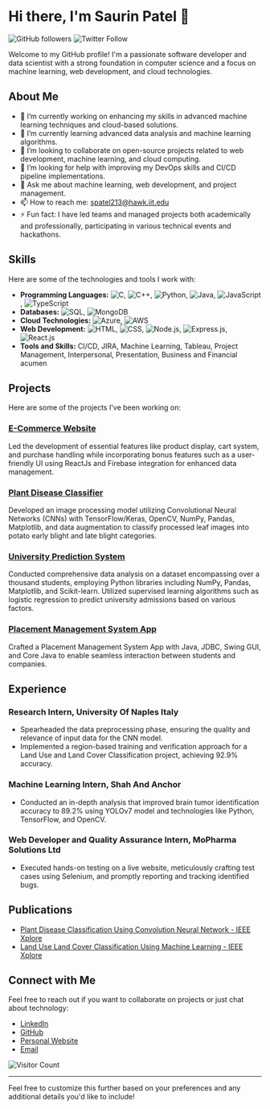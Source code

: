 
# Hi there, I'm Saurin Patel 👋

![GitHub followers](https://img.shields.io/github/followers/saurin16?label=Follow&style=social)
![Twitter Follow](https://img.shields.io/twitter/follow/Saurin68943842?label=Follow&style=social)

Welcome to my GitHub profile! I'm a passionate software developer and data scientist with a strong foundation in computer science and a focus on machine learning, web development, and cloud technologies.

## About Me

- 🔭 I’m currently working on enhancing my skills in advanced machine learning techniques and cloud-based solutions.
- 🌱 I’m currently learning advanced data analysis and machine learning algorithms.
- 👯 I’m looking to collaborate on open-source projects related to web development, machine learning, and cloud computing.
- 🤔 I’m looking for help with improving my DevOps skills and CI/CD pipeline implementations.
- 💬 Ask me about machine learning, web development, and project management.
- 📫 How to reach me: spatel213@hawk.iit.edu
- ⚡ Fun fact: I have led teams and managed projects both academically and professionally, participating in various technical events and hackathons.

## Skills

Here are some of the technologies and tools I work with:

- **Programming Languages:** ![C](https://img.shields.io/badge/-C-A8B9CC?style=flat&logo=c&logoColor=white), ![C++](https://img.shields.io/badge/-C++-00599C?style=flat&logo=c%2B%2B&logoColor=white), ![Python](https://img.shields.io/badge/-Python-3776AB?style=flat&logo=python&logoColor=white), ![Java](https://img.shields.io/badge/-Java-007396?style=flat&logo=java&logoColor=white), ![JavaScript](https://img.shields.io/badge/-JavaScript-F7DF1E?style=flat&logo=javascript&logoColor=white), ![TypeScript](https://img.shields.io/badge/-TypeScript-3178C6?style=flat&logo=typescript&logoColor=white)
- **Databases:** ![SQL](https://img.shields.io/badge/-SQL-4479A1?style=flat&logo=sql&logoColor=white), ![MongoDB](https://img.shields.io/badge/-MongoDB-47A248?style=flat&logo=mongodb&logoColor=white)
- **Cloud Technologies:** ![Azure](https://img.shields.io/badge/-Azure-0078D4?style=flat&logo=microsoft-azure&logoColor=white), ![AWS](https://img.shields.io/badge/-AWS-232F3E?style=flat&logo=amazon-aws&logoColor=white)
- **Web Development:** ![HTML](https://img.shields.io/badge/-HTML-E34F26?style=flat&logo=html5&logoColor=white), ![CSS](https://img.shields.io/badge/-CSS-1572B6?style=flat&logo=css3&logoColor=white), ![Node.js](https://img.shields.io/badge/-Node.js-339933?style=flat&logo=node.js&logoColor=white), ![Express.js](https://img.shields.io/badge/-Express.js-000000?style=flat&logo=express&logoColor=white), ![React.js](https://img.shields.io/badge/-React.js-61DAFB?style=flat&logo=react&logoColor=white)
- **Tools and Skills:** CI/CD, JIRA, Machine Learning, Tableau, Project Management, Interpersonal, Presentation, Business and Financial acumen

## Projects

Here are some of the projects I've been working on:

### [E-Commerce Website](https://ecommerce-endto-end-react-firebase.vercel.app/login)
Led the development of essential features like product display, cart system, and purchase handling while incorporating bonus features such as a user-friendly UI using ReactJs and Firebase integration for enhanced data management.

### [Plant Disease Classifier](https://github.com/saurin16/Plantdiseaseclassifier/tree/main/Output%20images)
Developed an image processing model utilizing Convolutional Neural Networks (CNNs) with TensorFlow/Keras, OpenCV, NumPy, Pandas, Matplotlib, and data augmentation to classify processed leaf images into potato early blight and late blight categories.

### [University Prediction System](https://github.com/saurin16/UniversityPredictionSystem)
Conducted comprehensive data analysis on a dataset encompassing over a thousand students, employing Python libraries including NumPy, Pandas, Matplotlib, and Scikit-learn. Utilized supervised learning algorithms such as logistic regression to predict university admissions based on various factors.

### [Placement Management System App](https://github.com/saurin16/Placement_Management_system)
Crafted a Placement Management System App with Java, JDBC, Swing GUI, and Core Java to enable seamless interaction between students and companies.

## Experience

### Research Intern, University Of Naples Italy
- Spearheaded the data preprocessing phase, ensuring the quality and relevance of input data for the CNN model.
- Implemented a region-based training and verification approach for a Land Use and Land Cover Classification project, achieving 92.9% accuracy.

### Machine Learning Intern, Shah And Anchor
- Conducted an in-depth analysis that improved brain tumor identification accuracy to 89.2% using YOLOv7 model and technologies like Python, TensorFlow, and OpenCV.

### Web Developer and Quality Assurance Intern, MoPharma Solutions Ltd
- Executed hands-on testing on a live website, meticulously crafting test cases using Selenium, and promptly reporting and tracking identified bugs.

## Publications

- [Plant Disease Classification Using Convolution Neural Network - IEEE Xplore](https://ieeexplore.ieee.org/document/10029176)
- [Land Use Land Cover Classification Using Machine Learning - IEEE Xplore](https://ieeexplore.ieee.org/document/10029176)

## Connect with Me

Feel free to reach out if you want to collaborate on projects or just chat about technology:

- [LinkedIn](https://www.linkedin.com/in/saurin-patel-564a871aa/)
- [GitHub](https://github.com/saurin16)
- [Personal Website](https://saurin16.github.io/saurinpatel.github.io/)
- [Email](mailto:spatel213@hawk.iit.edu)

![Visitor Count](https://visitor-badge.glitch.me/badge?page_id=saurin16.saurin16)

---

Feel free to customize this further based on your preferences and any additional details you'd like to include!
